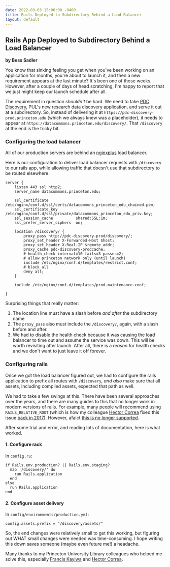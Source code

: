 ```yaml
---
date: 2022-03-03 15:00:00 -0400
title: Rails Deployed to Subdirectory Behind a Load Balancer
layout: default
---
```


## Rails App Deployed to Subdirectory Behind a Load Balancer
**by Bess Sadler**

You know that sinking feeling you get when you've been working on an application for months, you're about to launch it, and then a new requirement appears at the last minute? It's been one of those weeks. However, after a couple of days of head scratching, I'm happy to report that we just might keep our launch schedule after all. 

The requirement in question *shouldn't* be hard. We need to take [PDC Discovery](https://github.com/pulibrary/pdc_discovery), PUL's new research data discovery application, and serve it out at a subdirectory. So, instead of delivering it at `https://pdc-discovery-prod.princeton.edu` (which we always knew was a placeholder), it needs to appear at `https://datacommons.princeton.edu/discovery/`. That `/discovery` at the end is the tricky bit.

### Configuring the load balancer

All of our production servers are behind an [nginxplus](https://www.nginx.com/products/nginx/) load balancer. 

Here is our configuration to deliver load balancer requests with `/discovery` to our rails app, while allowing traffic that doesn't use that subdirectory to be routed elsewhere:

```
server {
    listen 443 ssl http2;
    server_name datacommons.princeton.edu;

    ssl_certificate            /etc/nginx/conf.d/ssl/certs/datacommons_princeton_edu_chained.pem;
    ssl_certificate_key        /etc/nginx/conf.d/ssl/private/datacommons_princeton_edu_priv.key;
    ssl_session_cache          shared:SSL:1m;
    ssl_prefer_server_ciphers  on;

    location /discovery/ {
        proxy_pass http://pdc-discovery-prod/discovery/;
        proxy_set_header X-Forwarded-Host $host;
        proxy_set_header X-Real-IP $remote_addr;
        proxy_cache pdc-discovery-prodcache;
        # health_check interval=10 fails=3 passes=2;
        # allow princeton network only (until launch)
        include /etc/nginx/conf.d/templates/restrict.conf;
        # block all
        deny all;
    }

    include /etc/nginx/conf.d/templates/prod-maintenance.conf;

}
```

Surprising things that really matter:
1. The location line must have a slash before *and after* the subdirectory name
2. The `proxy_pass` also must include the `/discovery/`, again, with a slash before and after.
3. We had to disable the health check because it was causing the load balancer to time out and assume the service was down. This will be worth revisiting after launch. After all, there is a *reason* for health checks and we don't want to just leave it off forever.

### Configuring rails

Once we got the load balancer figured out, we had to configure the rails application to prefix all routes with `/discovery`, *and also* make sure that all assets, including compiled assets, expected that path as well. 

We had to take a few swings at this. There have been several approaches over the years, and there are many guides to this that no longer work in modern versions of rails. For example, many people will recommend using `RAILS_RELATIVE_ROOT` (which is how my colleague [Hector Correa](https://github.com/hectorcorrea) fixed this issue [back in 2017](https://github.com/Brown-University-Library/bul-search/blob/master/refresh.sh#L7-L10)). However, afaict [this is no longer supported](https://github.com/rails/rails/issues/2435). 

After some trial and error, and reading lots of documentation, here is what worked.

#### 1. Configure rack

In `config.ru`:

```
if Rails.env.production? || Rails.env.staging?
  map '/discovery/' do
    run Rails.application
  end
else
  run Rails.application
end
```

#### 2. Configure asset delivery

In `config/environments/production.yml`:

```
config.assets.prefix = "/discovery/assets/"
```

So, the end changes were relatively small to get this working, but figuring out WHAT small changes were needed was time-consuming. I hope writing this down saves someone (maybe even future me!) a headache.

Many thanks to my Princeton University Library colleagues who helped me solve this, especially [Francis Kayiwa](https://github.com/kayiwa) and [Hector Correa](https://github.com/hectorcorrea). 
